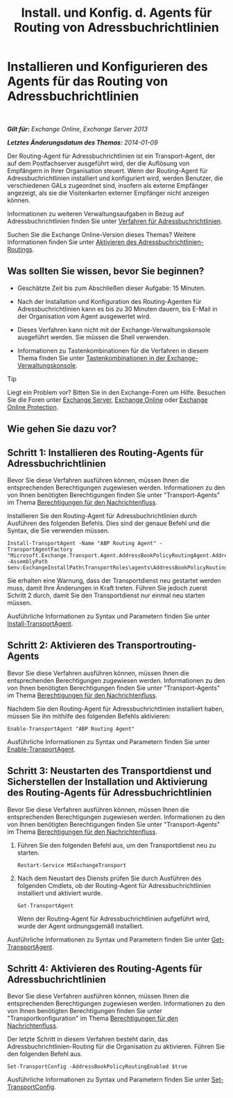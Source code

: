 ﻿---
title: 'Install. und Konfig. d. Agents für Routing von Adressbuchrichtlinien'
TOCTitle: Installieren und Konfigurieren des Agents für das Routing von Adressbuchrichtlinien
ms:assetid: 20e8a43d-4508-4388-a2c9-aa3073593cc2
ms:mtpsurl: https://technet.microsoft.com/de-de/library/JJ907308(v=EXCHG.150)
ms:contentKeyID: 51409284
ms.date: 04/24/2018
mtps_version: v=EXCHG.150
ms.translationtype: HT
---

# Installieren und Konfigurieren des Agents für das Routing von Adressbuchrichtlinien

 

_**Gilt für:** Exchange Online, Exchange Server 2013_

_**Letztes Änderungsdatum des Themas:** 2014-01-09_

Der Routing-Agent für Adressbuchrichtlinien ist ein Transport-Agent, der auf dem Postfachserver ausgeführt wird, der die Auflösung von Empfängern in Ihrer Organisation steuert. Wenn der Routing-Agent für Adressbuchrichtlinien installiert und konfiguriert wird, werden Benutzer, die verschiedenen GALs zugeordnet sind, insofern als externe Empfänger angezeigt, als sie die Visitenkarten externer Empfänger nicht anzeigen können.

Informationen zu weiteren Verwaltungsaufgaben in Bezug auf Adressbuchrichtlinien finden Sie unter [Verfahren für Adressbuchrichtlinien](address-book-policy-procedures-exchange-2013-help.md).

Suchen Sie die Exchange Online-Version dieses Themas? Weitere Informationen finden Sie unter [Aktivieren des Adressbuchrichtlinien-Routings](https://technet.microsoft.com/de-de/library/jj891095\(v=exchg.150\)).

## Was sollten Sie wissen, bevor Sie beginnen?

  - Geschätzte Zeit bis zum Abschließen dieser Aufgabe: 15 Minuten.

  - Nach der Installation und Konfiguration des Routing-Agenten für Adressbuchrichtlinien kann es bis zu 30 Minuten dauern, bis E-Mail in der Organisation vom Agent ausgewertet wird.

  - Dieses Verfahren kann nicht mit der Exchange-Verwaltungskonsole ausgeführt werden. Sie müssen die Shell verwenden.

  - Informationen zu Tastenkombinationen für die Verfahren in diesem Thema finden Sie unter [Tastenkombinationen in der Exchange-Verwaltungskonsole](keyboard-shortcuts-in-the-exchange-admin-center-exchange-online-protection-help.md).


> [!TIP]
> Liegt ein Problem vor? Bitten Sie in den Exchange-Foren um Hilfe. Besuchen Sie die Foren unter <A href="https://go.microsoft.com/fwlink/p/?linkid=60612">Exchange Server</A>, <A href="https://go.microsoft.com/fwlink/p/?linkid=267542">Exchange Online</A> oder <A href="https://go.microsoft.com/fwlink/p/?linkid=285351">Exchange Online Protection</A>.



## Wie gehen Sie dazu vor?

## Schritt 1: Installieren des Routing-Agents für Adressbuchrichtlinien

Bevor Sie diese Verfahren ausführen können, müssen Ihnen die entsprechenden Berechtigungen zugewiesen werden. Informationen zu den von Ihnen benötigten Berechtigungen finden Sie unter "Transport-Agents" im Thema [Berechtigungen für den Nachrichtenfluss](mail-flow-permissions-exchange-2013-help.md).

Installieren Sie den Routing-Agent für Adressbuchrichtlinien durch Ausführen des folgenden Befehls. Dies sind der genaue Befehl und die Syntax, die Sie verwenden müssen.

    Install-TransportAgent -Name "ABP Routing Agent" -TransportAgentFactory "Microsoft.Exchange.Transport.Agent.AddressBookPolicyRoutingAgent.AddressBookPolicyRoutingAgentFactory" -AssemblyPath $env:ExchangeInstallPath\TransportRoles\agents\AddressBookPolicyRoutingAgent\Microsoft.Exchange.Transport.Agent.AddressBookPolicyRoutingAgent.dll

Sie erhalten eine Warnung, dass der Transportdienst neu gestartet werden muss, damit Ihre Änderungen in Kraft treten. Führen Sie jedoch zuerst Schritt 2 durch, damit Sie den Transportdienst nur einmal neu starten müssen.

Ausführliche Informationen zu Syntax und Parametern finden Sie unter [Install-TransportAgent](https://technet.microsoft.com/de-de/library/aa997998\(v=exchg.150\)).

## Schritt 2: Aktivieren des Transportrouting-Agents

Bevor Sie diese Verfahren ausführen können, müssen Ihnen die entsprechenden Berechtigungen zugewiesen werden. Informationen zu den von Ihnen benötigten Berechtigungen finden Sie unter "Transport-Agents" im Thema [Berechtigungen für den Nachrichtenfluss](mail-flow-permissions-exchange-2013-help.md).

Nachdem Sie den Routing-Agent für Adressbuchrichtlinien installiert haben, müssen Sie ihn mithilfe des folgenden Befehls aktivieren:

    Enable-TransportAgent "ABP Routing Agent"

Ausführliche Informationen zu Syntax und Parametern finden Sie unter [Enable-TransportAgent](https://technet.microsoft.com/de-de/library/bb124921\(v=exchg.150\)).

## Schritt 3: Neustarten des Transportdienst und Sicherstellen der Installation und Aktivierung des Routing-Agents für Adressbuchrichtlinien

Bevor Sie diese Verfahren ausführen können, müssen Ihnen die entsprechenden Berechtigungen zugewiesen werden. Informationen zu den von Ihnen benötigten Berechtigungen finden Sie unter "Transport-Agents" im Thema [Berechtigungen für den Nachrichtenfluss](mail-flow-permissions-exchange-2013-help.md).

1.  Führen Sie den folgenden Befehl aus, um den Transportdienst neu zu starten.
    
        Restart-Service MSExchangeTransport

2.  Nach dem Neustart des Diensts prüfen Sie durch Ausführen des folgenden Cmdlets, ob der Routing-Agent für Adressbuchrichtlinien installiert und aktiviert wurde.
    
        Get-TransportAgent
    
    Wenn der Routing-Agent für Adressbuchrichtlinien aufgeführt wird, wurde der Agent ordnungsgemäß installiert.

Ausführliche Informationen zu Syntax und Parametern finden Sie unter [Get-TransportAgent](https://technet.microsoft.com/de-de/library/bb123536\(v=exchg.150\)).

## Schritt 4: Aktivieren des Routing-Agents für Adressbuchrichtlinien

Bevor Sie diese Verfahren ausführen können, müssen Ihnen die entsprechenden Berechtigungen zugewiesen werden. Informationen zu den von Ihnen benötigten Berechtigungen finden Sie unter "Transportkonfiguration" im Thema [Berechtigungen für den Nachrichtenfluss](mail-flow-permissions-exchange-2013-help.md).

Der letzte Schritt in diesem Verfahren besteht darin, das Adressbuchrichtlinien-Routing für die Organisation zu aktivieren. Führen Sie den folgenden Befehl aus.

    Set-TransportConfig -AddressBookPolicyRoutingEnabled $true

Ausführliche Informationen zu Syntax und Parametern finden Sie unter [Set-TransportConfig](https://technet.microsoft.com/de-de/library/bb124151\(v=exchg.150\)).

